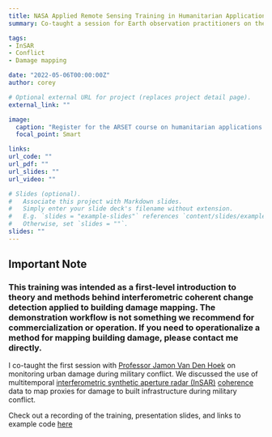 ```yaml
---
title: NASA Applied Remote Sensing Training in Humanitarian Applications
summary: Co-taught a session for Earth observation practitioners on the use of NASA open-source processing tools for monitoring damage to built-up areas during military conflict.

tags:
- InSAR
- Conflict
- Damage mapping

date: "2022-05-06T00:00:00Z"
author: corey

# Optional external URL for project (replaces project detail page).
external_link: ""

image:
  caption: "Register for the ARSET course on humanitarian applications!"
  focal_point: Smart

links:
url_code: ""
url_pdf: ""
url_slides: ""
url_video: ""

# Slides (optional).
#   Associate this project with Markdown slides.
#   Simply enter your slide deck's filename without extension.
#   E.g. `slides = "example-slides"` references `content/slides/example-slides.md`.
#   Otherwise, set `slides = ""`.
slides: ""
---
```


## Important Note

### This training was intended as a first-level introduction to theory and methods behind interferometric coherent change detection applied to building damage mapping. The demonstration workflow is not something we recommend for commercialization or operation. If you need to operationalize a method for mapping building damage, please contact me directly.


I co-taught the first session with [Professor Jamon Van Den Hoek](https://www.conflict-ecology.org/) on monitoring urban damage during military conflict. We discussed the use of multitemporal [interferometric synthetic aperture radar (InSAR)](https://en.wikipedia.org/wiki/Interferometric_synthetic-aperture_radar) [coherence](https://en.wikipedia.org/wiki/Coherence_(physics)) data to map proxies for damage to built infrastructure during military conflict.

Check out a recording of the training, presentation slides, and links to example code [here](https://appliedsciences.nasa.gov/join-mission/training/english/arset-humanitarian-applications-using-nasa-earth-observations)